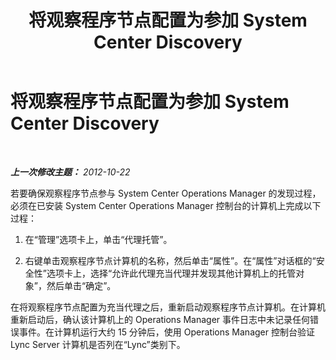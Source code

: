 ﻿---
title: 将观察程序节点配置为参加 System Center Discovery
TOCTitle: 将观察程序节点配置为参加 System Center Discovery
ms:assetid: 15c5dcfd-603b-47ea-af1b-8714c2ec08af
ms:mtpsurl: https://technet.microsoft.com/zh-cn/library/JJ204704(v=OCS.15)
ms:contentKeyID: 49312107
ms.date: 05/19/2016
mtps_version: v=OCS.15
ms.translationtype: HT
---

# 将观察程序节点配置为参加 System Center Discovery

 

_**上一次修改主题：** 2012-10-22_

若要确保观察程序节点参与 System Center Operations Manager 的发现过程，必须在已安装 System Center Operations Manager 控制台的计算机上完成以下过程：

1.  在“管理”选项卡上，单击“代理托管”。

2.  右键单击观察程序节点计算机的名称，然后单击“属性”。在“属性”对话框的“安全性”选项卡上，选择“允许此代理充当代理并发现其他计算机上的托管对象”，然后单击“确定”。

在将观察程序节点配置为充当代理之后，重新启动观察程序节点计算机。在计算机重新启动后，确认该计算机上的 Operations Manager 事件日志中未记录任何错误事件。在计算机运行大约 15 分钟后，使用 Operations Manager 控制台验证 Lync Server 计算机是否列在“Lync”类别下。

